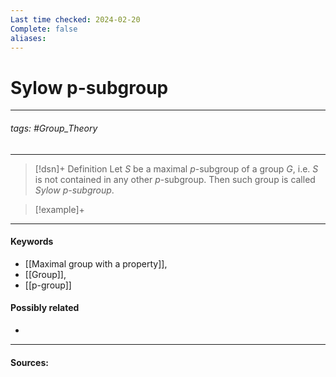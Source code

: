 ```yaml
---
Last time checked: 2024-02-20
Complete: false
aliases:
---
```

# Sylow p-subgroup
***
###### tags: #Group_Theory 
***
>[!dsn]+ Definition
>Let $S$ be a maximal $p$-subgroup of a group $G$, i.e. $S$ is not contained in any other $p$-subgroup. Then such group is called *Sylow $p$-subgroup*.

>[!example]+
>
***
#### Keywords
- [[Maximal group with a property]],
- [[Group]],
- [[p-group]]
#### Possibly related
- 
***
#### Sources: